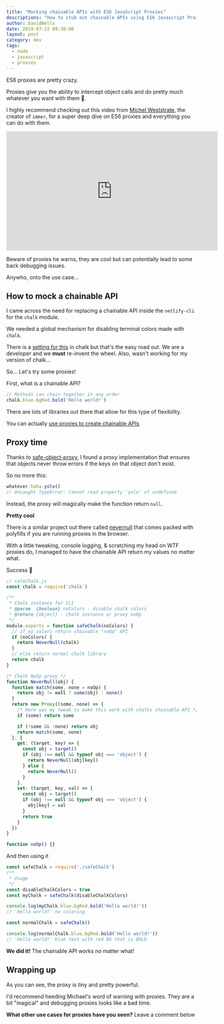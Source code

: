 ```yaml
---
title: "Mocking chainable APIs with ES6 JavaScript Proxies"
descriptions: "How to stub out chainable APIs using ES6 Javascript Proxies"
author: DavidWells
date: 2019-07-22 09:30:00
layout: post
category: dev
tags:
  - node
  - javascript
  - proxies
---
```


ES6 proxies are pretty crazy.

Proxies give you the ability to intercept object calls and do pretty much whatever you want with them 🤯.

I highly recommend checking out this video from [Michel Weststrate](https://twitter.com/mweststrate), the creator of `immer`, for a super deep dive on ES6 proxies and everything you can do with them.

<iframe width="560" height="315" src="https://www.youtube.com/embed/4Nb9Gwp2L24" frameborder="0" allow="accelerometer; autoplay; encrypted-media; gyroscope; picture-in-picture" allowfullscreen></iframe>

Beware of proxies he warns, they are cool but can potentially lead to some back debugging issues.

Anywho, onto the use case...

## How to mock a chainable API

I came across the need for replacing a chainable API inside the `netlify-cli` for the `chalk` module.

We needed a global mechanism for disabling terminal colors made with `chalk`.

There is a [setting for this](https://github.com/chalk/chalk/tree/1f77953f1a358fa8f626f0fd872792d63da6d58a#chalklevel) in chalk but that's the easy road out. We are a developer and we **must** re-invent the wheel. Also, wasn't working for my version of chalk...

So... Let's try some proxies!

First, what is a chainable API?

```js
// Methods can chain together in any order
chalk.blue.bgRed.bold('Hello world!')
```

There are lots of libraries out there that allow for this type of flexibility.

You can actually [use proxies to create chainable APIs](https://www.keithcirkel.co.uk/metaprogramming-in-es6-part-3-proxies/)

## Proxy time

Thanks to [safe-object-proxy](https://github.com/ktsn/safe-object-proxy), I found a proxy implementation that ensures that objects never throw errors if the keys on that object don't exist.

So no more this:

```js
whatever.haha.yolo()
// Uncaught TypeError: Cannot read property 'yolo' of undefined
```

Instead, the proxy will magically make the function return `null`.

**Pretty cool**

There is a similar project out there called [nevernull](https://www.npmjs.com/package/nevernull) that comes packed with polyfills if you are running proxies in the browser.

With a little tweaking, console logging, & scratching my head on WTF proxies do, I managed to have the chainable API return my values no matter what.

Success 🎉

```js
// safeChalk.js
const chalk = require('chalk')

/**
 * Chalk instance for CLI
 * @param  {boolean} noColors - disable chalk colors
 * @return {object} - chalk instance or proxy noOp
 */
module.exports = function safeChalk(noColors) {
  // if no colors return chainable "noOp" API
  if (noColors) {
    return NeverNull(chalk)
  }
  // else return normal chalk library
  return chalk
}

/* Chalk NoOp proxy */
function NeverNull(obj) {
  function match(some, none = noOp) {
    return obj != null ? some(obj) : none()
  }
  return new Proxy((some, none) => {
    /* Here was my tweak to make this work with chalks chainable API */
    if (some) return some

    if (!some && !none) return obj
    return match(some, none)
  }, {
    get: (target, key) => {
      const obj = target()
      if (obj !== null && typeof obj === 'object') {
        return NeverNull(obj[key])
      } else {
        return NeverNull()
      }
    },
    set: (target, key, val) => {
      const obj = target()
      if (obj !== null && typeof obj === 'object') {
        obj[key] = val
      }
      return true
    }
  })
}

function noOp() {}
```

And then using it

```js
const safeChalk = require('./safeChalk')
/**
 * Usage
 */
const disableChalkColors = true
const myChalk = safeChalk(disableChalkColors)

console.log(myChalk.blue.bgRed.bold('Hello world!'))
// 'Hello world!' no coloring

const normalChalk = safeChalk()

console.log(normalChalk.blue.bgRed.bold('Hello world!'))
// 'Hello world!' blue text with red BG that is BOLD
```

**We did it!** The chainable API works no matter what!

## Wrapping up

As you can see, the proxy is tiny and pretty powerful.

I'd recommend heeding Michael's word of warning with proxies. They are a bit "magical" and debugging proxies looks like a bad time.

**What other use cases for proxies have you seen?**  Leave a comment below
